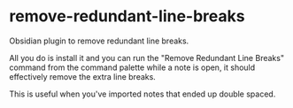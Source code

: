 # remove-redundant-line-breaks
Obsidian plugin to remove redundant line breaks.

All you do is install it and you can run the "Remove Redundant Line Breaks" command from the command palette while a note is open, it should effectively remove the extra line breaks.

This is useful when you've imported notes that ended up double spaced.

